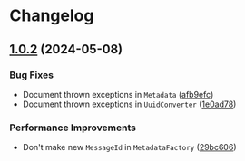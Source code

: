 # Changelog

## [1.0.2](https://github.com/Lendable/message/compare/1.0.1...1.0.2) (2024-05-08)


### Bug Fixes

* Document thrown exceptions in `Metadata` ([afb9efc](https://github.com/Lendable/message/commit/afb9efc11a632b4fef1b77dc7368bee2623a35cb))
* Document thrown exceptions in `UuidConverter` ([1e0ad78](https://github.com/Lendable/message/commit/1e0ad783b4559b09889a295eeced7be9072cd9bb))


### Performance Improvements

* Don't make new `MessageId` in `MetadataFactory` ([29bc606](https://github.com/Lendable/message/commit/29bc606c21f5c9048f2b686a279c1c5c0a93b2bd))
